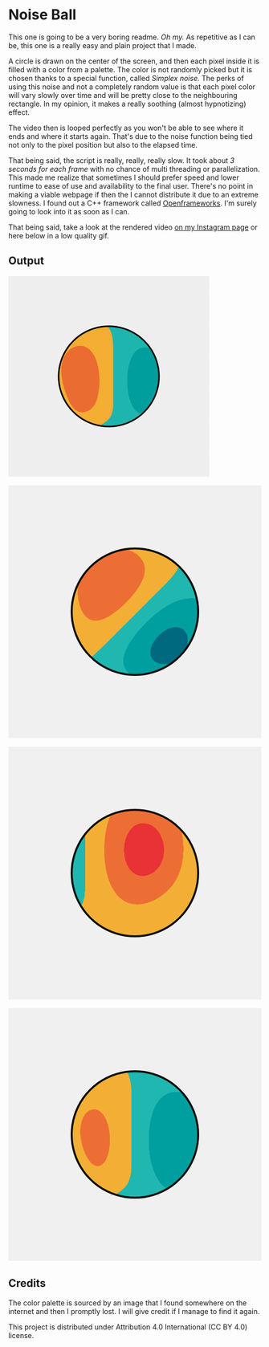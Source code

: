# Noise Ball

This one is going to be a very boring readme. *Oh my.* As repetitive as I can be, this one is a really easy and plain project that I made.

A circle is drawn on the center of the screen, and then each pixel inside it is filled with a color from a palette.
The color is not randomly picked but it is chosen thanks to a special function, called *Simplex noise.* The perks of using this noise and not a completely random value is that each pixel color will vary slowly over time and will be pretty close to the neighbouring rectangle. In my opinion, it makes a really soothing (almost hypnotizing) effect.

The video then is looped perfectly as you won't be able to see where it ends and where it starts again. That's due to the noise function being tied not only to the pixel position but also to the elapsed time.

That being said, the script is really, really, really slow. It took about *3 seconds for each frame* with no chance of multi threading or parallelization.
This made me realize that sometimes I should prefer speed and lower runtime to ease of use and availability to the final user. There's no point in making a viable webpage if then the I cannot distribute it due to an extreme slowness. I found out a C++ framework called [Openframeworks](https://openframeworks.cc/). I'm surely going to look into it as soon as I can.

That being said, take a look at the rendered video [on my Instagram page](https://www.instagram.com/lorossi97/) or here below in a low quality gif.

## Output

![noise-ball-gif](output/output.gif)

![image-1](output/1.png)

![image-2](output/2.png)

![image-3](output/3.png)

## Credits

The color palette is sourced by an image that I found somewhere on the internet and then I promptly lost. I will give credit if I manage to find it again.

This project is distributed under Attribution 4.0 International (CC BY 4.0) license.
